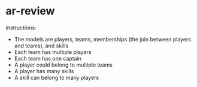 ar-review
=========
Instructions: 

+ The models are players, teams, memberships (the join between players and teams), and skills
+ Each team has multiple players
+ Each team has one captain 
+ A player could belong to multiple teams
+ A player has many skills
+ A skill can belong to many players